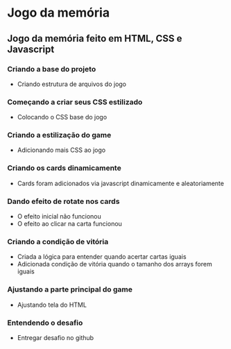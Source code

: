 # Jogo da memória

## Jogo da memória feito em HTML, CSS e Javascript

### Criando a base do projeto
- Criando estrutura de arquivos do jogo

### Começando a criar seus CSS estilizado
- Colocando o CSS base do jogo

### Criando a estilização do game
- Adicionando mais CSS ao jogo

### Criando os cards dinamicamente
- Cards foram adicionados via javascript dinamicamente e aleatoriamente

### Dando efeito de rotate nos cards
- O efeito inicial não funcionou
- O efeito ao clicar na carta funcionou

### Criando a condição de vitória
- Criada a lógica para entender quando acertar cartas iguais
- Adicionada condição de vitória quando o tamanho dos arrays forem iguais

### Ajustando a parte principal do game
- Ajustando tela do HTML

### Entendendo o desafio
- Entregar desafio no github
